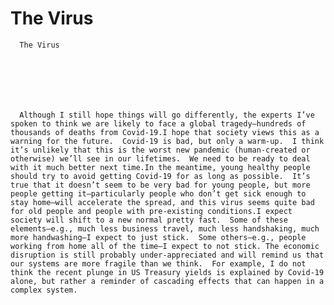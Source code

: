 # The Virus


    
  
    

    
      The Virus

      
    
  

  
    
      Although I still hope things will go differently, the experts I’ve spoken to think we are likely to face a global tragedy—hundreds of thousands of deaths from Covid-19.I hope that society views this as a warning for the future.  Covid-19 is bad, but only a warm-up.  I think it’s unlikely that this is the worst new pandemic (human-created or otherwise) we’ll see in our lifetimes.  We need to be ready to deal with it much better next time.In the meantime, young healthy people should try to avoid getting Covid-19 for as long as possible.  It’s true that it doesn’t seem to be very bad for young people, but more people getting it—particularly people who don’t get sick enough to stay home—will accelerate the spread, and this virus seems quite bad for old people and people with pre-existing conditions.I expect society will shift to a new normal pretty fast.  Some of these elements—e.g., much less business travel, much less handshaking, much more handwashing—I expect to just stick.  Some others—e.g., people working from home all of the time—I expect to not stick. The economic disruption is still probably under-appreciated and will remind us that our systems are more fragile than we think.  For example, I do not think the recent plunge in US Treasury yields is explained by Covid-19 alone, but rather a reminder of cascading effects that can happen in a complex system.
    
  


  
